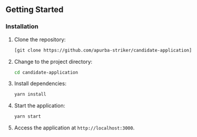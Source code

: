 ## Getting Started

### Installation

1. Clone the repository:

   ```bash
   [git clone https://github.com/apurba-striker/candidate-application]
   ```

2. Change to the project directory:

   ```bash
   cd candidate-application
   ```

3. Install dependencies:

   ```bash
   yarn install
   ```



5. Start the application:

   ```bash
   yarn start
   ```

6. Access the application at `http://localhost:3000`.
